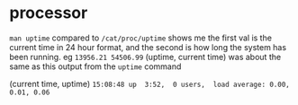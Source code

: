 # processor

`man uptime` compared to `/cat/proc/uptime` shows me the first val is the 
current time in 24 hour format, and the second is how long the system has been 
running. 
eg `13956.21 54506.99` (uptime, current time) was about the same as this output from the `uptime` command

(current time, uptime)
`15:08:48 up  3:52,  0 users,  load average: 0.00, 0.01, 0.06`

